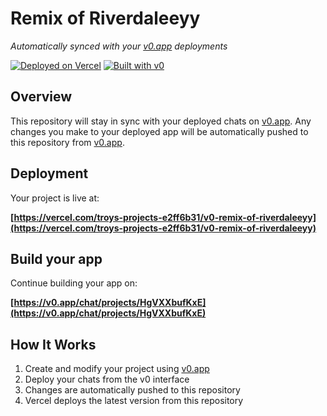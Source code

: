 # Remix of Riverdaleeyy

*Automatically synced with your [v0.app](https://v0.app) deployments*

[![Deployed on Vercel](https://img.shields.io/badge/Deployed%20on-Vercel-black?style=for-the-badge&logo=vercel)](https://vercel.com/troys-projects-e2ff6b31/v0-remix-of-riverdaleeyy)
[![Built with v0](https://img.shields.io/badge/Built%20with-v0.app-black?style=for-the-badge)](https://v0.app/chat/projects/HgVXXbufKxE)

## Overview

This repository will stay in sync with your deployed chats on [v0.app](https://v0.app).
Any changes you make to your deployed app will be automatically pushed to this repository from [v0.app](https://v0.app).

## Deployment

Your project is live at:

**[https://vercel.com/troys-projects-e2ff6b31/v0-remix-of-riverdaleeyy](https://vercel.com/troys-projects-e2ff6b31/v0-remix-of-riverdaleeyy)**

## Build your app

Continue building your app on:

**[https://v0.app/chat/projects/HgVXXbufKxE](https://v0.app/chat/projects/HgVXXbufKxE)**

## How It Works

1. Create and modify your project using [v0.app](https://v0.app)
2. Deploy your chats from the v0 interface
3. Changes are automatically pushed to this repository
4. Vercel deploys the latest version from this repository